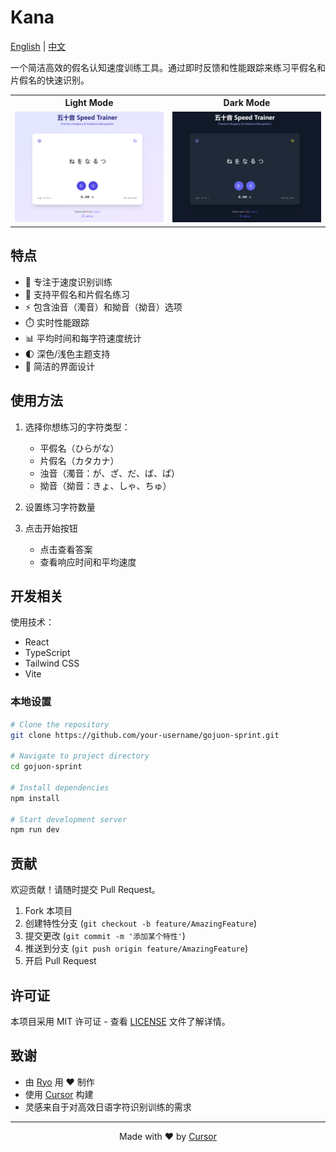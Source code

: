 # Kana

[English](README.md) | [中文](docs/README_zh.md)

一个简洁高效的假名认知速度训练工具。通过即时反馈和性能跟踪来练习平假名和片假名的快速识别。

<table width="100%">
  <tr>
    <th width="50%">Light Mode</th>
    <th width="50%">Dark Mode</th>
  </tr>
  <tr>
    <td><img src="docs/light.png" alt="Light Mode"></td>
    <td><img src="docs/dark.png" alt="Dark Mode"></td>
  </tr>
</table>

## 特点

- 🎯 专注于速度识别训练
- 🔄 支持平假名和片假名练习
- ⚡ 包含浊音（濁音）和拗音（拗音）选项
- ⏱️ 实时性能跟踪
- 📊 平均时间和每字符速度统计
- 🌓 深色/浅色主题支持
- 🎨 简洁的界面设计

## 使用方法

1. 选择你想练习的字符类型：
   - 平假名（ひらがな）
   - 片假名（カタカナ）
   - 浊音（濁音：が、ざ、だ、ば、ぱ）
   - 拗音（拗音：きょ、しゃ、ちゅ）

2. 设置练习字符数量

3. 点击开始按钮
   - 点击查看答案
   - 查看响应时间和平均速度

## 开发相关

使用技术：
- React
- TypeScript
- Tailwind CSS
- Vite

### 本地设置
```bash
# Clone the repository
git clone https://github.com/your-username/gojuon-sprint.git

# Navigate to project directory
cd gojuon-sprint

# Install dependencies
npm install

# Start development server
npm run dev 
```

## 贡献

欢迎贡献！请随时提交 Pull Request。

1. Fork 本项目
2. 创建特性分支 (`git checkout -b feature/AmazingFeature`)
3. 提交更改 (`git commit -m '添加某个特性'`)
4. 推送到分支 (`git push origin feature/AmazingFeature`)
5. 开启 Pull Request

## 许可证

本项目采用 MIT 许可证 - 查看 [LICENSE](LICENSE) 文件了解详情。

## 致谢

- 由 [Ryo](https://github.com/plasma-blue) 用 ♥ 制作
- 使用 [Cursor](https://cursor.sh) 构建
- 灵感来自于对高效日语字符识别训练的需求

---

<p align="center">
  Made with ♥ by <a href="https://cursor.sh">Cursor</a>
</p>